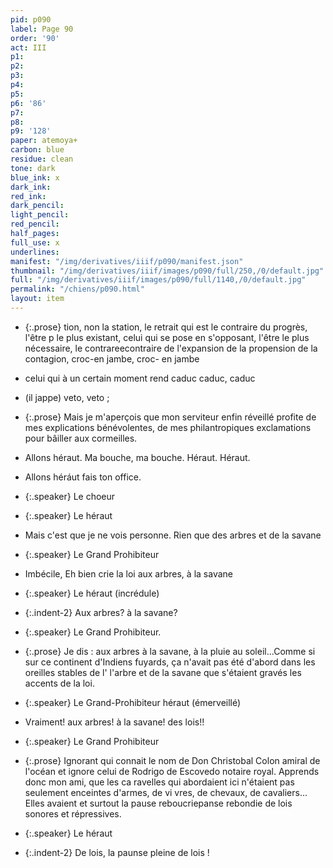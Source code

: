 ```yaml
---
pid: p090
label: Page 90
order: '90'
act: III
p1: 
p2: 
p3: 
p4: 
p5: 
p6: '86'
p7: 
p8: 
p9: '128'
paper: atemoya+
carbon: blue
residue: clean
tone: dark
blue_ink: x
dark_ink: 
red_ink: 
dark_pencil: 
light_pencil: 
red_pencil: 
half_pages: 
full_use: x
underlines: 
manifest: "/img/derivatives/iiif/p090/manifest.json"
thumbnail: "/img/derivatives/iiif/images/p090/full/250,/0/default.jpg"
full: "/img/derivatives/iiif/images/p090/full/1140,/0/default.jpg"
permalink: "/chiens/p090.html"
layout: item
---
```


- {:.prose} tion, non la station, le retrait qui est le contraire du progrès, l'être <span class="delete">p</span> le plus existant, celui qui se pose en s'opposant, l'être le plus nécessaire, le <span class="delete">contraree</span><span class="add blue-ink above">contraire</span> de l'expansion de la propension de la contagion, croc-en jambe, croc- en jambe
- celui qui à un certain moment rend caduc caduc, caduc
- (il jappe) veto, veto&nbsp;;
- {:.prose} Mais je m'aperçois que mon serviteur enfin réveillé profite de mes explications bénévolentes, de mes philantropiques exclamation<span class="add blue-ink inline">s</span> pour ba<span class="add  accent">̂</span>iller aux cormeilles.
- Allons héraut. Ma bouche, ma bouche. Héraut. Héraut.
- Allons héráut fais ton office.


- {:.speaker} <span class="delete">Le choeur</span>


- {:.speaker} Le héraut

- Mais c'est que je ne vois personne. Rien que des arbres et de la savane


- {:.speaker} Le Grand Prohibiteur

- Imbécile, E<span class="add blue-ink ">h</span> bien crie la loi aux arbres, à la savane

- {:.speaker} Le héraut  (incrédule)

- {:.indent-2} Aux arbres<span class="add  ">?</span> à la savane<span class="add  ">?</span>


- {:.speaker} Le Grand Prohibiteur.

- {:.prose} Je dis<span class="add  ">&nbsp;:</span> aux arbres à la savane, à la pluie au soleil...Comme si sur ce continent d'Indiens fuyards, ça n'avait pas été d'abord dans les oreilles stables de <span class="delete">l'</span> <span class="add blue-ink inline">l'</span>arbre et de la savane que s'étaient gravés les accents de la loi.

- {:.speaker} Le <span class="delete">Grand-Prohibiteur</span> héraut  (émerveillé)

- Vraiment<span class="add  ">!</span> aux arbres<span class="add  ">!</span> à la savane<span class="add  ">!</span> des lois<span class="add  ">!</span>!


- {:.speaker} Le Grand Prohibiteur

- {:.prose} Ignorant qui connait le nom de Don Christobal Colon amiral de l'océan et ignore celui de Rodri<span class="add  ">g</span>o de Escovedo notaire royal. Apprends donc mon ami, que les ca ravelles qui abordaient ici n'étaient pas seulement enceintes d'armes, de vi vres, de chevaux, de cavaliers... Elles avaient et surtout la <span class="delete">pause reboucrie</span><span class="add blue-ink above">panse rebondie</span> de lois sonores et répressives.


- {:.speaker} Le héraut

- {:.indent-2} De lois, la pa<span class="delete">u</span><span class="add  ">n</span>se pleine de lois <span class="add  inline">!</span>



